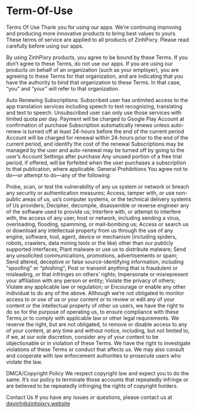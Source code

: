 # Term-Of-Use
Terms Of Use
Thank you for using our apps. We’re continuing improving and producing more innovative products to bring best values to yours. These terms of service are applied to all products of ZinhPixry. Please read carefully before using our apps.

By using ZinhPixry products, you agree to be bound by these Terms. If you don’t agree to these Terms, do not use our apps. If you are using our products on behalf of an organization (such as your employer), you are agreeing to these Terms for that organization, and are indicating that you have the authority to bind that organization to these Terms. In that case, “you” and “your” will refer to that organization.

Auto Renewing Subscriptions:
Subscribed user has unlimited access to the app translation services including speech to text recognizing, translating and text to speech.
Unsubscribed user can only use those services with limited quota per day.
Payment will be charged to Google Play Account at confirmation of purchase
Subscription automatically renews unless auto-renew is turned off at least 24-hours before the end of the current period
Account will be charged for renewal within 24-hours prior to the end of the current period, and identify the cost of the renewal
Subscriptions may be managed by the user and auto-renewal may be turned off by going to the user’s Account Settings after purchase
Any unused portion of a free trial period, if offered, will be forfeited when the user purchases a subscription to that publication, where applicable.
General Prohibitions
You agree not to do—or attempt to do—any of the following:

Probe, scan, or test the vulnerability of any us system or network or breach any security or authentication measures;
Access, tamper with, or use non-public areas of us, us’s computer systems, or the technical delivery systems of Us providers;
Decipher, decompile, disassemble or reverse engineer any of the software used to provide us;
Interfere with, or attempt to interfere with, the access of any user, host or network, including sending a virus, overloading, flooding, spamming, or mail-bombing us;
Access or search us or download any intellectual property from us through the use of any engine, software, tool, agent, device or mechanism (including spiders, robots, crawlers, data mining tools or the like) other than our publicly supported interfaces;
Plant malware or use us to distribute malware;
Send any unsolicited communications, promotions, advertisements or spam;
Send altered, deceptive or false source-identifying information, including “spoofing” or “phishing”;
Post or transmit anything that is fraudulent or misleading, or that infringes on others’ rights;
Impersonate or misrepresent your affiliation with any person or entity;
Violate the privacy of others;
Violate any applicable law or regulation; or
Encourage or enable any other individual to do any of the above.
Although we’re not obligated to monitor access to or use of us or your content or to review or edit any of your content or the intellectual property of other us users, we have the right to do so for the purpose of operating us, to ensure compliance with these Terms,or to comply with applicable law or other legal requirements. We reserve the right, but are not obligated, to remove or disable access to any of your content, at any time and without notice, including, but not limited to, if we, at our sole discretion, consider any of your content to be objectionable or in violation of these Terms. We have the right to investigate violations of these Terms or conduct that affects us. We may also consult and cooperate with law enforcement authorities to prosecute users who violate the law.

DMCA/Copyright Policy
We respect copyright law and expect you to do the same. It’s our policy to terminate those accounts that repeatedly infringe or are believed to be repeatedly infringing the rights of copyright holders.

Contact Us
If you have any issues or questions, please contact us at dqvinh@zinhpixry.website
